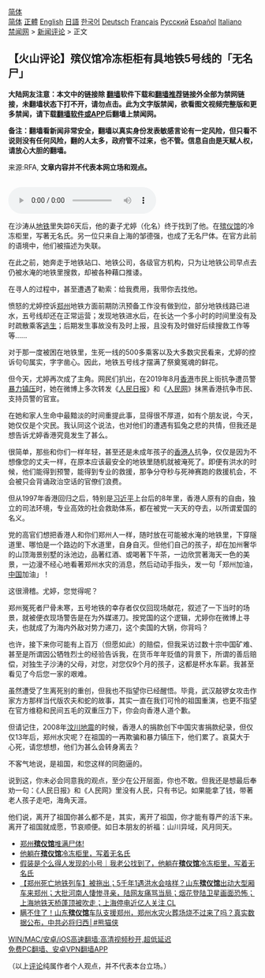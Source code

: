 <!-- 面包屑导航 --> <div class="breadcrumb"><!-- GTranslate: https://gtranslate.io/ -->  <div class="switcher notranslate">  <div class="selected">  <a href="#" onclick="return false;"> 简体</a>  </div>  <div class="option">  <a href="https://www.bannedbook.org" onclick="doGTranslate('zh-CN|zh-CN');jQuery('div.switcher div.selected a').html(jQuery(this).html());return false;" title="简体中文" class="nturl selected"> 简体</a>  <a href="https://www.bannedbook.org/zh-tw/" onclick="doGTranslate('zh-CN|zh-TW');jQuery('div.switcher div.selected a').html(jQuery(this).html());return false;" title="繁體中文" class="nturl"> 正體</a>  <a href="https://www.bannedbook.org/en/" onclick="doGTranslate('zh-CN|en');jQuery('div.switcher div.selected a').html(jQuery(this).html());return false;" title="English" class="nturl"> English</a>  <a href="https://www.bannedbook.org/ja/" onclick="doGTranslate('zh-CN|ja');jQuery('div.switcher div.selected a').html(jQuery(this).html());return false;" title="日本語" class="nturl"> 日語</a>  <a href="https://www.bannedbook.org/ko/" onclick="doGTranslate('zh-CN|ko');jQuery('div.switcher div.selected a').html(jQuery(this).html());return false;" title="한국어" class="nturl"> 한국어</a>  <a href="https://www.bannedbook.org/de/" onclick="doGTranslate('zh-CN|de');jQuery('div.switcher div.selected a').html(jQuery(this).html());return false;" title="Deutsch" class="nturl"> Deutsch</a>  <a href="https://www.bannedbook.org/fr/" onclick="doGTranslate('zh-CN|fr');jQuery('div.switcher div.selected a').html(jQuery(this).html());return false;" title="Français" class="nturl"> Français</a>  <a href="https://www.bannedbook.org/ru/" onclick="doGTranslate('zh-CN|ru');jQuery('div.switcher div.selected a').html(jQuery(this).html());return false;" title="Русский" class="nturl"> Русский</a>  <a href="https://www.bannedbook.org/es/" onclick="doGTranslate('zh-CN|es');jQuery('div.switcher div.selected a').html(jQuery(this).html());return false;" title="Español" class="nturl"> Español</a>  <a href="https://www.bannedbook.org/it/" onclick="doGTranslate('zh-CN|it');jQuery('div.switcher div.selected a').html(jQuery(this).html());return false;" title="Italiano" class="nturl"> Italiano</a>  </div>  </div>      <div class='breadcrumb-sub'><!-- Breadcrumb NavXT 6.3.0 --> <a href="https://www.bannedbook.org/" class="home">禁闻网</a> &gt; <a href="https://www.bannedbook.org/bnews/comments/" class="category">新闻评论</a> &gt; 正文</div></div><h2>【火山评论】殡仪馆冷冻柜柜有具地铁5号线的「无名尸」</h2> <p class="notice"><b>大陆网友注意：本文中的链接除 <a href="https://github.com/bannedbook/fanqiang" >翻墙</a>软件下载和<a href="https://github.com/killgcd/justmysocks/blob/master/README.md">翻墙推荐</a>链接外全部为禁网链接，未翻墙状态下打不开，请勿点击。此为文字版禁闻，欲看图文视频完整版和更多禁闻，请下载<a href="https://github.com/bannedbook/fanqiang">翻墙软件或APP</a>后翻墙上禁闻网。</p><p>备注：翻墙看新闻非常安全，翻墙以真实身份发表敏感言论有一定风险，但只看不说则没有任何风险，翻的人太多，政府管不过来，也不管。信息自由是天赋人权，请放心大胆的翻墙。</b></p>  <div class="entry"> <p>来源:RFA, <strong>文章内容并不代表本网立场和观点。</strong></p> <p><br /> <audio controls="controls" preload="metadata" src="https://www.rfa.org/cantonese/commentaries/volcano/specialcom-07292021095323.html/@@stream" type="audio/mpeg"><br /> </audio></p> <p>在沙涛从<a href="https://www.bannedbook.org/bnews/tag/%e5%9c%b0%e9%93%81/" class="st_tag internal_tag" rel="tag" title="标签 地铁 下的日志">地铁</a>里失踪6天后，他的妻子尤婷（化名）终于找到了他。在<a href="https://www.bannedbook.org/bnews/tag/%E6%AE%A1%E4%BB%AA%E9%A6%86/" class="st_tag internal_tag" rel="tag" title="标签 殡仪馆 下的日志">殡仪馆</a>的冷冻柜里，写著无名氏。另一位只来自上海的邹德强，也成了无名尸体。在官方此前的语境中，他们被描述为失联。</p> <p>在此之前，她奔走于地铁站口、地铁公司，各级官方机构，只为让地铁公司早点去仍被水淹的地铁里搜救，却被各种藉口推诿。</p> <p>在寻人的过程中，甚至遭遇了勒索：给我费用，我带你去找他。</p>  <p>愤怒的尤婷控诉<a href="https://www.bannedbook.org/bnews/tag/%e9%83%91%e5%b7%9e/" class="st_tag internal_tag" rel="tag" title="标签 郑州 下的日志">郑州</a>地铁方面前期防汛预备工作没有做到位，部分地铁线路已进水，五号线却还在正常运营；发现地铁进水后，在长达一个多小时的时间里没有及时疏散乘客<span class='wp_keywordlink'><a href="https://www.bannedbook.org/forum5/topic38.html" title="劫难逃生有秘诀" target="_blank">逃生</a></span>；后期发生事故没有及时上报，且没有及时做好后续搜救工作等等……</p> <p>对于那一度被困在地铁里，生死一线的500多乘客以及大多数灾民看来，尤婷的控诉句句属实，字字凿心。因此，地铁五号线才摆满了祭奠冤魂的鲜花。</p> <p>但今天，尤婷再次成了主角。网民们扒出，在2019年8月<a href="https://www.bannedbook.org/bnews/tag/%e9%a6%99%e6%b8%af/" class="st_tag internal_tag" rel="tag" title="标签 香港 下的日志">香港</a>市民上街抗争遭员警<a href="https://www.bannedbook.org/bnews/tag/%E6%9A%B4%E5%8A%9B%E9%95%87%E5%8E%8B/" class="st_tag internal_tag" rel="tag" title="标签 暴力镇压 下的日志">暴力镇压</a>时，她在微博上多次转发《<span class='wp_keywordlink'><a href="https://www.bannedbook.org/forum2/topic109.html" title="透视人民日报" target="_blank">人民日报</a></span>》和《<a href="https://www.bannedbook.org/bnews/tag/%e4%ba%ba%e6%b0%91%e7%bd%91/" class="st_tag internal_tag" rel="tag" title="标签 人民网 下的日志">人民网</a>》抹黑香港抗争市民、支持员警的官宣。</p> <p>在她和家人生命中最黯淡的时间重提此事，显得很不厚道，如有个朋友说，今天，她仅仅是个灾民。我认同这个说法，也对他们的遭遇有狐兔之悲的共情，但我还是想告诉尤婷香港究竟发生了甚么。</p> <p>很简单，那些和你们一样年轻，甚至还是未成年孩子的<a href="https://www.bannedbook.org/bnews/tag/%E9%A6%99%E6%B8%AF%E4%BA%BA/" class="st_tag internal_tag" rel="tag" title="标签 香港人 下的日志">香港人</a>抗争，仅仅是因为不想像您的丈夫一样，在原本应该最安全的地铁里随机就被淹死了。即便有洪水的时候，他们能得到预警，能得到专业的救援，那争分夺秒与死神赛跑的救援机会，不会被只会背诵政治空话的官僚们浪费。</p>  <p>但从1997年香港回归之后，特别是<a href="https://www.bannedbook.org/bnews/tag/%e4%b9%a0%e8%bf%91%e5%b9%b3/" class="st_tag internal_tag" rel="tag" title="标签 习近平 下的日志">习近平</a>上台后的8年里，香港人原有的自由，独立的司法环境，专业高效的社会救助体系，都在被党一天天的夺去，以所谓爱国的名义。</p> <p>党的高官们想把香港人和你们郑州人一样，随时放在可能被水淹的地铁里，下穿隧道里、哪怕是一个路边的下水道里，自身自灭。但他们自己的孩子，却在加州奢华的山顶海景别墅的泳池边，品著红酒、或喝著下午茶，一边欣赏著海天一色的美景，一边漫不经心地看著郑州水灾的消息，然后动动手指头，发一句「郑州加油，<span class='wp_keywordlink_affiliate'><a href="https://www.bannedbook.org/" title="中国" target="_blank">中国</a></span>加油」！</p> <p>这很滑稽。尤婷，您觉得呢？</p> <p>郑州冤死者尸骨未寒，五号地铁的幸存者仅仅回现场献花，叙述了一下当时的场景，就被便衣现场警告是在为外媒递刀。按党国的这个逻辑，尤婷你在微博上寻夫，也就成了为海内外敌对势力递刀，这个卖国的大锅，你背吗？</p> <p>也许，接下来你可能有上百万（但愿如此）的赔偿，但我采访过数十宗中国矿难、甚至是所谓因公牺牲烈士的经验告诉我，在货币年年贬值的背景下，所谓的善后赔偿，对独生子沙涛的父母，对您，对您仅9个月的孩子，这都是杯水车薪。我甚至看见了今后您一家的艰难。</p>  <p>虽然遭受了生离死别的重创，但我也不指望你已经醒悟。毕竟，武汉敲锣女攻击作家方方那样当代版农夫和蛇的故事，其实一直在我们可怜的祖国重演，也更不指望在官方维稳和民间五毛的双重压力下，你会向香港人道个歉。</p> <p>但请记住，2008年<span class='wp_keywordlink'><a href="https://www.bannedbook.org/forum11/topic347.html" title="四川地震一些华人兴高采烈？" target="_blank">汶川地震</a></span>的时候，香港人的捐款创下中国灾害捐款纪录，但仅仅13年后，郑州水灾呢？在祖国的一再欺骗和暴力镇压下，他们累了。哀莫大于心死，请您想想，他们为甚么会转身离去？</p> <p>不客气地说，是祖国，和您这样的同胞逼的。</p> <p>说到这，你未必会同意我的观点，至少在公开层面，你也不敢。但我还是想最后奉劝一句：《人民日报》和《人民网》里没有人民，只有书记。如果能拿了钱，带著老人孩子走吧，海角天涯。</p> <p>他们说，离开了祖国你甚么都不是，其实，离开了祖国，你才能有尊严的活下来。离开了祖国就成愿，节哀顺便。如日本朋友的祈福：山川异域，风月同天。</p>  <ul class='op-related-articles' title='相关阅读'> <li><a href='https://www.bannedbook.org/bnews/bannedvideo/20210728/1595939.html' target='_blank'>郑州<b>殡仪馆</b>堆满尸体!</a></li> <li><a href='https://www.bannedbook.org/bnews/ssgc/20210728/1595905.html' target='_blank'>他躺在<b>殡仪馆</b>冷冻柜里，写着无名氏</a></li> <li><a href='https://www.bannedbook.org/bnews/baitai/20210727/1595120.html' target='_blank'>假装是个么得人发现的小号｜我老公找到了，他躺在<b>殡仪馆</b>冷冻柜里，写着无名氏</a></li> <li><a href='https://www.bannedbook.org/bnews/bannedvideo/20210727/1594742.html' target='_blank'>【郑州死亡地铁列车】被拖出；5千年1遇洪水会啥样？山东<b>殡仪馆</b>出动大型厢车来郑州；大批河南人悽惨寻亲，陆网友痛骂当局；烟花登陆卫星画面恐怖；上海地铁天桥蓬顶被吹走；上海停电近亿人关注 CL</a></li> <li><a href='https://www.bannedbook.org/bnews/comments/20210727/1594686.html' target='_blank'>瞒不住了！山东<b>殡仪馆</b>车队支援郑州，郑州水灾火葬场烧不过来了吗？真实数据公布，中共必将归西│#熊猫侠</a></li> </ul> <p class="texttj"> <a href="https://github.com/bannedbook/fanqiang/wiki/V2ray%E6%9C%BA%E5%9C%BA" target="_blank">WIN/MAC/安卓/iOS高速翻墙:高清视频秒开,超低延迟</a><br/> <a href="https://github.com/bannedbook/fanqiang/wiki/%E7%A6%81%E9%97%BB%E7%BD%91%E5%AE%89%E5%8D%93%E7%BF%BB%E5%A2%99%E6%96%B0%E9%97%BBAPP" target="_blank">免费PC翻墙、安卓VPN翻墙APP</a></p><p>（以上<span class='wp_keywordlink_affiliate'><a href="https://www.bannedbook.org/bnews/comments/" title="新闻评论" target="_blank">评论</a></span>纯属作者个人观点，并不代表本台立场。）</p><a name='sharetosocial'></a>  <div style="margin-bottom:5px;padding-bottom:5px;clear:both"> <div id="archive-pix-1" class="banner-ads"> <!-- AuctionX Display platform tag START --> <div id="26318x728x90x621x_ADSLOT2" clicktrack="%%CLICK_URL_ESC%%"></div> <!-- AuctionX Display platform tag END --> </div> <div id="archive-pix-2" class="banner-ads"> <!-- AuctionX Display platform tag START --> <div id="26315x300x250x621x_ADSLOT2" clicktrack="%%CLICK_URL_ESC%%"></div> <!-- AuctionX Display platform tag END --> </div> </div>  <div id="archive-pix-1" class="banner-ads"> <!-- AuctionX Display platform tag START --> <div id="26318x728x90x621x_ADSLOT3" clicktrack="%%CLICK_URL_ESC%%"></div> <!-- AuctionX Display platform tag END --> </div> </div><!--END ENTRY--> 